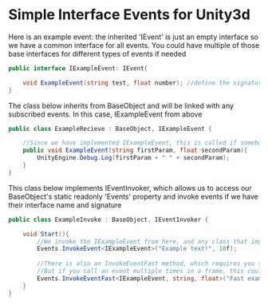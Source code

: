 # Simple Interface Events for Unity3d

Here is an example event: the inherited 'IEvent' is just an empty interface so we have a common interface for all events.
You could have multiple of those base interfaces for different types of events if needed
```C#
public interface IExampleEvent: IEvent{

    void ExampleEvent(string test, float number); //define the signature of the method that will be called when IExampleEvent is invoked somewhere
}
```


The class below inherits from BaseObject and will be linked with any subscribed events. In this case, IExampleEvent from above
```C#
public class ExampleRecieve : BaseObject, IExampleEvent {

	//Since we have implemented IExampleEvent, this is called if somebody invokes the event
	public void ExampleEvent(string firstParam, float secondParam){
		UnityEngine.Debug.Log(firstParam + " " + secondParam);
	}
}
```


This class below implements IEventInvoker, which allows us to access our BaseObject's static readonly 'Events' property and invoke events if we have their interface name and signature
```C#
public class ExampleInvoke : BaseObject, IEventInvoker {

	void Start(){
		//We invoke the IExampleEvent from here, and any class that implements that interface will receive the message
		Events.InvokeEvent<IExampleEvent>("Example text!", 10f);
		
		//There is also an InvokeEventFast method, which requires you to specify the types involved
		//But if you call an event multiple times in a frame, this could elicit a small performance improvement
		Events.InvokeEventFast<IExampleEvent, string, float>("Fast example text!" 20f);
	}
}
```
